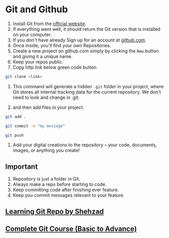 # Git and Github

1. Install Git from the [official website](https://git-scm.com/downloads).
1. If everything went well, it should return the Git version that is installed on your computer.
1. If you don't have already Sign up for an account at [github.com](https://github.com/signup).
1. Once inside, you'll find your own Repositories.
1. Create a new project on github.com simply by clicking the `New` button and giving it a unique name.
1. Keep your repos public.
1. Copy http link below green code button

```bash
git clone <link>
```

1. This command will generate a hidden `.git` folder in your project, where Git stores all internal tracking data for the current repository. We don't need to look and change in .git.

1. and then add files in your project.

```bash
git add .
```

```bash
git commit -m "my message"
```

```bash
git push
```

1. Add your digital creations to the repository – your code, documents, images, or anything you create!

## Important

1. Repository is just a folder in Git.
1. Always make a repo before starting to code.
1. Keep committing code after finishing ever feature.
1. Keep you commit messages relevant to your feature.

## [Learning Git Repo by Shehzad](https://github.com/shehza-d/teaching-git)

## [Complete Git Course (Basic to Advance)](https://www.youtube.com/playlist?list=PLKueo-cldy_HjRnPUL4G3pWHS7FREAizF)

<!-- ## Points

- initialize mean setting-up the ground before starting something.
- cli vs gui
- repo
- working directory
- [Multiple Backups](https://git-scm.com/about/distributed) -->
